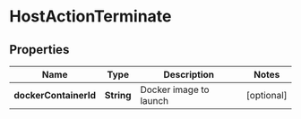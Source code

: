 

# HostActionTerminate

## Properties

Name | Type | Description | Notes
------------ | ------------- | ------------- | -------------
**dockerContainerId** | **String** | Docker image to launch |  [optional]



